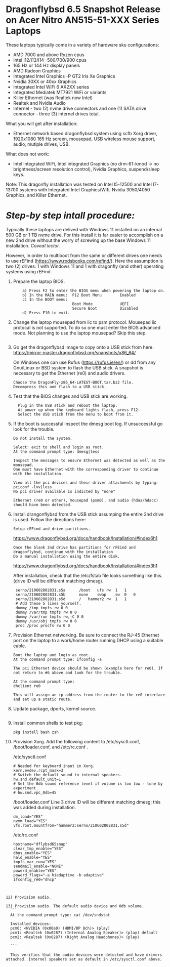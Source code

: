# Dragonflybsd 6.5 Snapshot Release on Acer Nitro AN515-51-XXX Series Laptops

These laptops typically come in a variety of hardware sku configurations:
  - AMD 7000 and above Ryzen cpus
  - Intel I12/I13/I14 -500/700/900 cpus
  - 165 Hz or 144 Hz display panels
  - AMD Radeon Graphics
  - Integrated Intel Graphics -P GT2 Iris Xe Graphics
  - Nvidia 30XX or 40xx Graphics
  - Integrated Intel WiFi 6 AX2XX series
  - Integrated Mediatek MT7921 WiFi or variants
  - Killer Ethernet (was Realtek now Intel)
  - Realtek and Nvidia Audio
  - Internel - two (2) nvme drive connectors and one (1) SATA drive connector - three (3) internel drives total.

What you will get after installation:
  - Ethernet network based dragonflybsd system using scfb Xorg driver, 1920x1080 165 Hz screen, mousepad, USB wireless mouse support, audio, mutiple drives, USB.

What does not work:
  - Intel integrated WiFi, Intel integrated Graphics (no drm-61-kmod -> no brightness/screen resolution control), Nvidia Graphics, suspend/sleep keys.

Note: This dragonfly installation was tested on Intel I5-12500 and Intel I7-13700 systems with Integrated Intel Graphics/Wifi, Nvidia 3050/4050 Graphics, and Killer Ethernet.
  

# **_Step-by step intall procedure:_**

Typically these laptops are delived with Windows 11 installed on an internal 500 GB or 1 TB nvme drive. For this install it is far easier to accomplish on a new 2nd drive without the worry of screwing up the base Windows 11 installation. _Caveat lector._

However, in order to multiboot from the same or different drives one needs to use rEFind (https://www.rodsbooks.com/refind/).
Here the assumption is two (2) drives: 1 with Windows 11 and 1 with dragonfly (and other) operating systems using rEFind.

1) Prepare the laptop BIOS.
   ```
       a) Press F2 to enter the BIOS menu when powering the laptop on.
       b) In the MAIN menu:  F12 Boot Menu        Enabled
       c) In the BOOT menu:
                             Boot Mode            UEFI
                             Secure Boot          Disabled
       d) Press F10 to exit.
   ```
   
2) Change the laptop mousepad from iic to psm protocol. Mousepad iic protocal is not supported. To do so one must enter the BIOS advanced mode. Not planning to use the laptop mousepad? Skip this step.
   ```
   ```
   
3) Go get the dragonflybsd image to copy onto a USB stick from here: https://mirror-master.dragonflybsd.org/snapshots/x86_64/
   
   On Windows one can use Rufus (https://rufus.ie/en/) or dd from any Gnu/Linux or BSD system to flash the USB stick.
   A snapshot is necessary to get the Ethernet (re0) and audio drivers.
     ```
     Choose the DragonFly-x86_64-LATEST-BOOT.tar.bz2 file.
     Decompress this and flash to a USB stick. 
     ```

5) Test that the BIOS changes and USB stick are working.
   ```
     Plug in the USB stick and reboot the laptop.
     At power up when the keyboard lights flash, press F12.
     Select the USB stick from the menu to boot from it.
   ```
6) If the boot is successful inspect the dmesg boot log. If unsuccessful go look for the trouble.
   ```
   Do not install the system.
   
   Select: exit to shell and login as root.
   At the command prompt type: dmesg|less
   
   Inspect the messages to ensure Ethernet was detected as well as the mousepad.
   One must have Ethernet with the corresponding driver to continue with the installation.
   
   View all the pci devices and their driver attachments by typing: pciconf -lvv|less
   No pci driver available is indicted by "none"

   Ethernet (re0 or other), mousepad (psm0), and audio (hdaa/hdacc) should have been detected.
   ```

7) Install drangonflybsd from the USB stick assumping the entire 2nd drive is used. Follow the directions here:
   ```
   Setup rEFind and drive partitions.
   ```
   https://www.dragonflybsd.org/docs/handbook/Installation/#index6h1
   ```
   Once the blank 2nd drive has partitions for rFEind and dragonflybsd, continue with the installation
   Do a manual installation using the entire disk.
   ```
   https://www.dragonflybsd.org/docs/handbook/Installation/#index3h1

   After installation, check that the /etc/fstab file looks something like this. (drive ID will be different matching dmesg).
   ```
    serno/210602802831.s5a		/boot	ufs	rw	1	1
    serno/210602802831.s5b		none	swap	sw	0	0
    serno/210602802831.s5d		/	hammer2	rw	1	1
    # Add these 5 lines yourself.
    dummy /tmp tmpfs rw 0 0
    dummy /var/tmp tmpfs rw 0 0
    dummy /var/run tmpfs rw,-C 0 0
    dummy /usr/obj tmpfs rw 0 0
    proc /proc procfs rw 0 0
   ```
   
8) Provision Ethernet networking. Be sure to connect the RJ-45 Ethernet port on the laptop to a work/home router running DHCP using a suitable cable.
   ```
   Boot the laptop and login as root.
   At the command prompt type: ifconfig -a

   The pci Ethernet device should be shown (example here for re0). If not return to #6 above and look for the trouble.

   At the command prompt type:
   dhclient re0

   This will assign an ip address from the router to the re0 interface and set up a static route.
   ```

9) Update package, dports, kernel source.
    ```

    ```

10) Install common shells to test pkg:
    ```
    pkg install bash zsh
    ```

11) Provision Xorg. Add the following content to /etc/sysctl.conf, /boot/loader.conf, and /etc/rc.conf .

    /etc/sysctl.conf
    ```
    # Needed for keyboard input in Xorg.
    kern.evdev.rcpt_mask=3
    # Switch the default sound to internal speakers.
    hw.snd.default_unit=1
    # Set the 0db sound reference level if volume is too low - tune by experiment.
    # hw.snd.vpc_0db=45

    ```
    /boot/loader.conf Line 3 drive ID will be different matching dmesg; this was added during installation.
    ```
    dm_load="YES"
    nvmm_load="YES"
    vfs.root.mountfrom="hammer2:serno/210602802831.s5d"
    ```

    /etc/rc.conf
    ```
    hostname="dflybsd65snap"
    clear_tmp_enable="YES"
    dbus_enable="YES"
    hald_enable="YES"
    tmpfs_var_run="YES"
    sendmail_enable="NONE"
    powerd_enable="YES"
    powerd_flags="-a hiadaptive -b adaptive"
    ifconfig_re0="dhcp"
 
  ```

12) Provision audio.

13) Provision audio. The default audio device and 0db volume.
    ```
    At the command prompt type: cat /dev/sndstat

    Installed devices:
    pcm0: <NVIDIA (0x00a0) (HDMI/DP 8ch)> (play)
    pcm1: <Realtek (0x0287) (Internal Analog Speaker)> (play) default
    pcm2: <Realtek (0x0287) (Right Analog Headphones)> (play)

    ```

    This verifies that the audio devices were detected and have drivers attached. Internel speakers set as default in /etc/sysctl.conf above.
